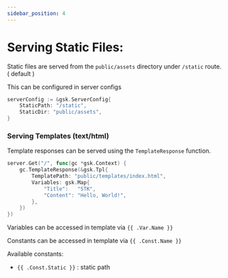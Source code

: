 ```yaml
---
sidebar_position: 4
---
```


# Serving Static Files: 

Static files are served from the `public/assets` directory under `/static` route. ( default )

This can be configured in server configs

```go
serverConfig := &gsk.ServerConfig{
	StaticPath: "/static",
	StaticDir: "public/assets",
}
```

### Serving Templates (text/html)

Template responses can be served using the `TemplateResponse` function.

```go
server.Get("/", func(gc *gsk.Context) {
	gc.TemplateResponse(&gsk.Tpl{
		TemplatePath: "public/templates/index.html",
		Variables: gsk.Map{
			"Title":   "STK",
			"Content": "Hello, World!",
		},
	})
})
```

Variables can be accessed in template via `{{ .Var.Name }}`

Constants can be accessed in template via `{{ .Const.Name }}`

Available constants:
- `{{ .Const.Static }}` : static path

